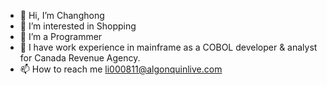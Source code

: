 - 👋 Hi, I’m Changhong
- 👀 I’m interested in Shopping
- 🌱 I’m a Programmer
- 💞️ I have work experience in mainframe as a COBOL developer & analyst for Canada Revenue Agency.
- 📫 How to reach me li000811@algonquinlive.com

<!---
li000811/li000811 is a ✨ special ✨ repository because its `README.md` (this file) appears on your GitHub profile.
You can click the Preview link to take a look at your changes.
--->
